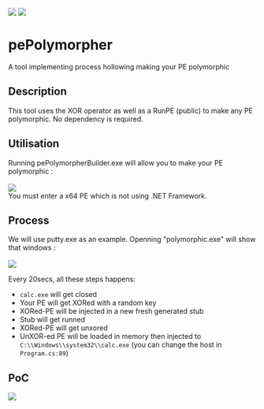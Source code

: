 <img src="https://forthebadge.com/images/badges/made-with-c-sharp.svg">   <img src="https://forthebadge.com/images/badges/built-with-love.svg">

# pePolymorpher
A tool implementing process hollowing making your PE polymorphic

## Description
This tool uses the XOR operator as well as a RunPE (public) to make any PE polymorphic. No dependency is required.

## Utilisation
Running pePolymorpherBuilder.exe will allow you to make your PE polymorphic :<br/>
<br/><img src="https://image.prntscr.com/image/LRTHfA-uRHGdMaq3dOolVg.png">
<br/>You must enter a x64 PE which is not using .NET Framework.

## Process
We will use putty.exe as an example.
Openning "polymorphic.exe" will show that windows : <br/>
<br/><img src="https://image.prntscr.com/image/5-D8tYDHTne2d0gwjsA3-Q.png">

Every 20secs, all these steps happens:
- `calc.exe` will get closed
- Your PE will get XORed with a random key
- XORed-PE will be injected in a new fresh generated stub
- Stub will get runned
- XORed-PE will get unxored
- UnXOR-ed PE will be loaded in memory then injected to `C:\\Windows\\system32\\calc.exe` (you can change the host in `Program.cs:89`)

## PoC
<img src="https://image.prntscr.com/image/_3brzZbHTHGYjt1ubtly0w.png">
